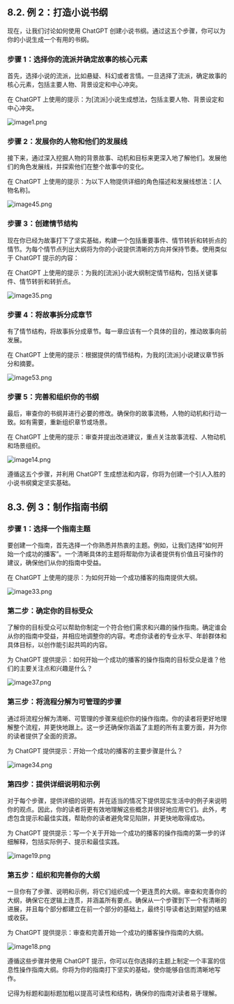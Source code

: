## 8.2\. 例 2：打造小说书纲

现在，让我们讨论如何使用 ChatGPT 创建小说书纲。通过这五个步骤，你可以为你的小说生成一个有用的书纲。

### 步骤 1：选择你的流派并确定故事的核心元素

首先，选择小说的流派，比如悬疑、科幻或者言情。一旦选择了流派，确定故事的核心元素，包括主要人物、背景设定和中心冲突。

在 ChatGPT 上使用的提示：为[流派]小说生成想法，包括主要人物、背景设定和中心冲突。

![image1.png](img/00049.jpeg)

### 步骤 2：发展你的人物和他们的发展线

接下来，通过深入挖掘人物的背景故事、动机和目标来更深入地了解他们。发展他们的角色发展线，并探索他们在整个故事中的变化。

在 ChatGPT 上使用的提示：为以下人物提供详细的角色描述和发展线想法：[人物名称]。

![image45.png](img/00050.jpeg)

### 步骤 3：创建情节结构

现在你已经为故事打下了坚实基础，构建一个包括重要事件、情节转折和转折点的情节。为每个情节点列出大纲将为你的小说提供清晰的方向并保持节奏。使用类似于 ChatGPT 提示的内容：

在 ChatGPT 上使用的提示：为我的[流派]小说大纲制定情节结构，包括关键事件、情节转折和转折点。

![image35.png](img/00051.jpeg)

### 步骤 4：将故事拆分成章节

有了情节结构，将故事拆分成章节。每一章应该有一个具体的目的，推动故事向前发展。

在 ChatGPT 上使用的提示：根据提供的情节结构，为我的[流派]小说建议章节拆分和摘要。

![image53.png](img/00052.jpeg)

### 步骤 5：完善和组织你的书纲

最后，审查你的书纲并进行必要的修改。确保你的故事流畅，人物的动机和行动一致。如有需要，重新组织章节或场景。

在 ChatGPT 上使用的提示：审查并提出改进建议，重点关注故事流程、人物动机和场景组织。

![image14.png](img/00053.jpeg)

遵循这五个步骤，并利用 ChatGPT 生成想法和内容，你将为创建一个引人入胜的小说书纲奠定坚实基础。

## 8.3\. 例 3：制作指南书纲

### 步骤 1：选择一个指南主题

要创建一个指南，首先选择一个你熟悉并热衷的主题。例如，让我们选择“如何开始一个成功的播客”。一个清晰具体的主题将帮助你为读者提供有价值且可操作的建议，确保他们从你的指南中受益。

在 ChatGPT 上使用的提示：为如何开始一个成功播客的指南提供大纲。

![image33.png](img/00054.jpeg)

### 第二步：确定你的目标受众

了解你的目标受众可以帮助你制定一个符合他们需求和兴趣的操作指南。确定谁会从你的指南中受益，并相应地调整你的内容。考虑你读者的专业水平、年龄群体和具体目标，以创作能引起共鸣的内容。

为 ChatGPT 提供提示：如何开始一个成功的播客的操作指南的目标受众是谁？他们的主要关注点和兴趣是什么？

![image37.png](img/00055.jpeg)

### 第三步：将流程分解为可管理的步骤

通过将流程分解为清晰、可管理的步骤来组织你的操作指南。你的读者将更好地理解整个流程，并更快地跟上。这一步还确保你涵盖了主题的所有主要方面，并为你的读者提供了全面的资源。

为 ChatGPT 提供提示：开始一个成功的播客的主要步骤是什么？

![image34.png](img/00056.jpeg)

### 第四步：提供详细说明和示例

对于每个步骤，提供详细的说明，并在适当的情况下提供现实生活中的例子来说明你的观点。因此，你的读者将更有效地理解这些概念并很好地应用它们。此外，考虑包含提示和最佳实践，帮助你的读者避免常见陷阱，并更快地取得成功。

为 ChatGPT 提供提示：写一个关于开始一个成功的播客的操作指南的第一步的详细解释，包括实际例子、提示和最佳实践。

![image19.png](img/00057.jpeg)

### 第五步：组织和完善你的大纲

一旦你有了步骤、说明和示例，将它们组织成一个更连贯的大纲。审查和完善你的大纲，确保它在逻辑上连贯，并涵盖所有要点。确保从一个步骤到下一个有清晰的进展，并且每个部分都建立在前一个部分的基础上，最终引导读者达到期望的结果或收获。

为 ChatGPT 提供提示：审查和完善开始一个成功的播客操作指南的大纲。

![image18.png](img/00058.jpeg)

遵循这些步骤并使用 ChatGPT 提示，你可以在你选择的主题上制定一个丰富的信息性操作指南大纲。你将为你的指南打下坚实的基础，使你能够自信而清晰地写作。

记得为标题和副标题加粗以提高可读性和结构，确保你的指南对读者易于理解。
